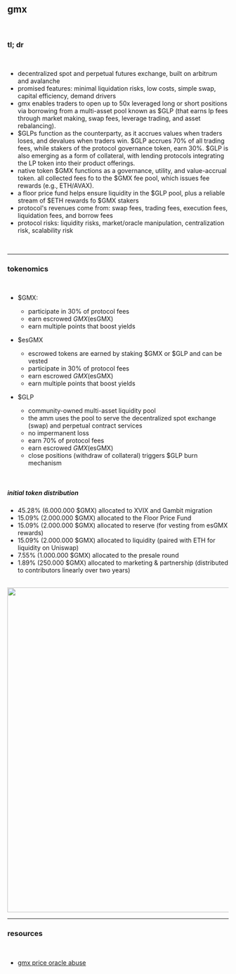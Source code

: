 ## gmx

<br>

### tl; dr

<br>

* decentralized spot and perpetual futures exchange, built on arbitrum and avalanche
* promised features: minimal liquidation risks, low costs, simple swap, capital efficiency, demand drivers
* gmx enables traders to open up to 50x leveraged long or short positions via borrowing from a multi-asset pool known as $GLP (that earns lp fees through market making, swap fees, leverage trading, and asset rebalancing).
* $GLPs function as the counterparty, as it accrues values when traders loses, and devalues when traders win. $GLP accrues 70% of all trading fees, while stakers of the protocol governance token, earn 30%. $GLP is also emerging as a form of collateral, with lending protocols integrating the LP token into their product offerings.
* native token $GMX functions as a governance, utility, and value-accrual token. all collected fees fo to the $GMX fee pool, which issues fee rewards (e.g., ETH/AVAX).
* a floor price fund helps ensure liquidity in the $GLP pool, plus a reliable stream of $ETH rewards fo $GMX stakers
* protocol's revenues come from: swap fees, trading fees, execution fees, liquidation fees, and borrow fees
* protocol risks: liquidity risks, market/oracle manipulation, centralization risk, scalability risk

<br>

---

### tokenomics

<br>

* $GMX: 
  * participate in 30% of protocol fees
  * earn escrowed $GMX ($esGMX)
  * earn multiple points that boost yields 


* $esGMX 
  * escrowed tokens are earned by staking $GMX or $GLP and can be vested
  * participate in 30% of protocol fees
  * earn escrowed $GMX ($esGMX)
  * earn multiple points that boost yields 
 
* $GLP
  * community-owned multi-asset liquidity pool
  * the amm uses the pool to serve the decentralized spot exchange (swap) and perpetual contract services
  * no impermanent loss
  * earn 70% of protocol fees
  * earn escrowed $GMX ($esGMX)
  * close positions (withdraw of collateral) triggers $GLP burn mechanism

<br>

##### initial token distribution 

* 45.28% (6.000.000 $GMX) allocated to XVIX and Gambit migration 
* 15.09% (2.000.000 $GMX) allocated to the Floor Price Fund
* 15.09% (2.000.000 $GMX) allocated to reserve (for vesting from esGMX rewards)
* 15.09% (2.000.000 $GMX) allocated to liquidity (paired with ETH for liquidity on Uniswap)
* 7.55% (1.000.000 $GMX) allocated to the presale round
* 1.89% (250.000 $GMX) allocated to marketing & partnership (distributed to contributors linearly over two years)


<br>

<img width="739" src="https://user-images.githubusercontent.com/1130416/217584094-7d12706a-527c-4642-babd-0c554946c229.png">


<br>

---

### resources

<br>

* [gmx price oracle abuse](https://twitter.com/ChainsightLabs/status/1580208615654584321?s=20&t=-FG5kQ_7kAKhLnbuk05wSg)

